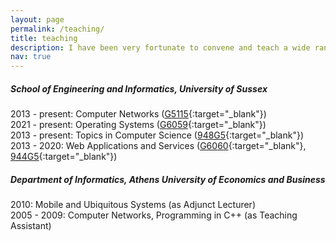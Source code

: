 ```yaml
---
layout: page
permalink: /teaching/
title: teaching
description: I have been very fortunate to convene and teach a wide range of modules.
nav: true
---
```


##### School of Engineering and Informatics, University of Sussex

2013 - present: Computer Networks ([G5115](https://www.sussex.ac.uk/modules/2019/G5115-computer-networks){:target="_blank"})
<br>
2021 - present: Operating Systems ([G6059](https://www.sussex.ac.uk/modules/2019/G6059-operating-systems){:target="_blank"})
<br>
2013 - present: Topics in Computer Science ([948G5](https://www.sussex.ac.uk/study/modules/undergraduate/2020/948G5-topics-in-computer-science){:target="_blank"})
<br>
2013 - 2020: Web Applications and Services ([G6060](https://www.sussex.ac.uk/modules/2019/G6060-web-applications-and-services){:target="_blank"}, [944G5](https://www.sussex.ac.uk/study/modules/undergraduate/2019/944G5-web-applications-and-services){:target="_blank"})

##### Department of Informatics, Athens University of Economics and Business

2010: Mobile and Ubiquitous Systems (as Adjunct Lecturer)
<br>
2005 - 2009: Computer Networks, Programming in C++ (as Teaching Assistant)
